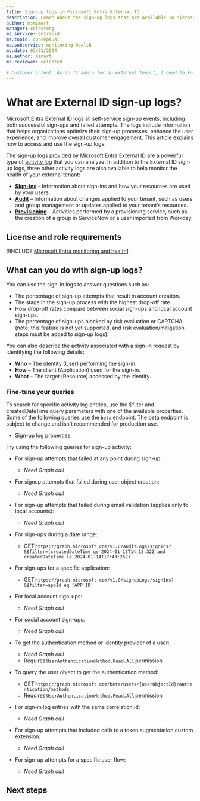 ```yaml
---
title: Sign-up logs in Microsoft Entra External ID
description: Learn about the sign-up logs that are available in Microsoft Entra External ID monitoring and health.
author: msmimart
manager: celestedg
ms.service: entra-id
ms.topic: conceptual
ms.subservice: monitoring-health
ms.date: 03/01/2024
ms.author: mimart
ms.reviewer: celested

# Customer intent: As an IT admin for an external tenant, I need to know what information is available in the sign-up logs so that I can use the logs to monitor all sign-up attempts and troubleshoot issues.
---
```

# What are External ID sign-up logs?

Microsoft Entra External ID logs all self-service sign-up events, including both successful sign-ups and failed attempts. The logs include information that helps organizations optimize their sign-up processes, enhance the user experience, and improve overall customer engagement. This article explains how to access and use the sign-up logs.

The sign-up logs provided by Microsoft Entra External ID are a powerful type of [activity log](overview-monitoring-health.md) that you can analyze. In addition to the External ID sign-up logs, three other activity logs are also available to help monitor the health of your external tenant:

- **[Sign-ins](concept-sign-ins.md)** – Information about sign-ins and how your resources are used by your users.
- **[Audit](concept-audit-logs.md)** – Information about changes applied to your tenant, such as users and group management or updates applied to your tenant’s resources.
- **[Provisioning](concept-provisioning-logs.md)** – Activities performed by a provisioning service, such as the creation of a group in ServiceNow or a user imported from Workday.

## License and role requirements

[!INCLUDE [Microsoft Entra monitoring and health](../../includes/licensing-monitoring-health.md)]

## What can you do with sign-up logs?

You can use the sign-in logs to answer questions such as:

- The percentage of sign-up attempts that result in account creation.
- The stage in the sign-up process with the highest drop-off rate.
- How drop-off rates compare between social sign-ups and local account sign-ups.
- The percentage of sign-ups blocked by risk evaluation or CAPTCHA (note: this feature is not yet supported, and risk evaluation/mitigation steps must be added to sign-up logs).

You can also describe the activity associated with a sign-in request by identifying the following details:

- **Who** – The identity (User) performing the sign-in.
- **How** – The client (Application) used for the sign-in.  
- **What** – The target (Resource) accessed by the identity.

### Fine-tune your queries

To search for specific activity log entries, use the $filter and createdDateTime query parameters with one of the available properties. Some of the following queries use the `beta` endpoint. The beta endpoint is subject to change and isn't recommended for production use.

- [Sign-up log properties](/graph/api/resources/signup#properties)

Try using the following queries for sign-up activity:

- For sign-up attempts that failed at any point during sign-up:
  - *Need Graph call*

- For signup attempts that failed during user object creation:
  - *Need Graph call*

- For sign-up attempts that failed during email validation (applies only to local accounts):
  - *Need Graph call*

- For sign-ups during a date range:
  - GET `https://graph.microsoft.com/v1.0/auditLogs/signIns?&$filter=(createdDateTime ge 2024-01-13T14:13:32Z and createdDateTime le 2024-01-14T17:43:26Z)`

- For sign-ups for a specific application:
  - GET `https://graph.microsoft.com/v1.0/signupLogs/signIns?&$filter=appId eq 'APP ID'`

- For local account sign-ups:
  - *Need Graph call*

- For social account sign-ups:
  - *Need Graph call*

- To get the authentication method or identity provider of a user:
  - *Need Graph call*
  - Requires `UserAuthenticationMethod.Read.All` permission

- To query the user object to get the authentication method:
  - GET `https://graph.microsoft.com/beta/users/{userObjectId}/authentication/methods`
  - Requires `UserAuthenticationMethod.Read.All` permission

- For sign-in log entries with the same correlation id:
  - *Need Graph call*

- For sign-up attempts that included calls to a token augmentation custom extension:
  - *Need Graph call*

- For sign-up attempts for a specific user flow:
  - *Need Graph call*

## Next steps
